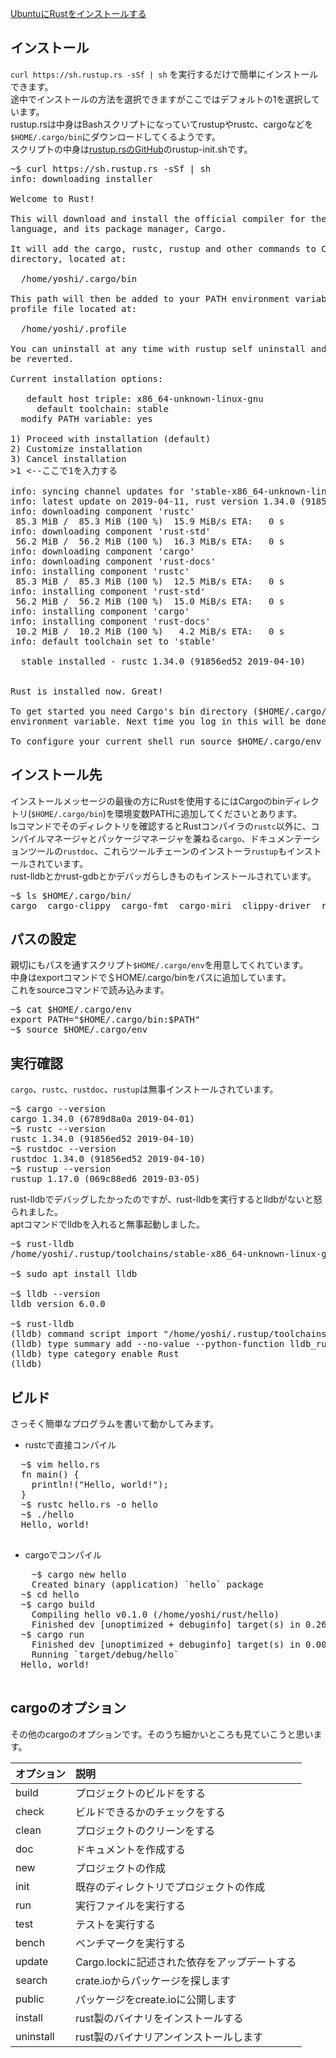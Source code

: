 [UbuntuにRustをインストールする](https://qiita.com/yoshiyasu1111/items/0c3d08658560d4b91431)<br/>

## インストール

`curl https://sh.rustup.rs -sSf | sh` を実行するだけで簡単にインストールできます。<br/>
途中でインストールの方法を選択できますがここではデフォルトの1を選択しています。<br/>
rustup.rsは中身はBashスクリプトになっていてrustupやrustc、cargoなどを`$HOME/.cargo/bin`にダウンロードしてくるようです。<br/>
スクリプトの中身は[rustup.rsのGitHub](rustup.rsのGitHub)のrustup-init.shです。

<pre>
~$ curl https://sh.rustup.rs -sSf | sh
info: downloading installer

Welcome to Rust!

This will download and install the official compiler for the Rust programming 
language, and its package manager, Cargo.

It will add the cargo, rustc, rustup and other commands to Cargo's bin 
directory, located at:

  /home/yoshi/.cargo/bin

This path will then be added to your PATH environment variable by modifying the
profile file located at:

  /home/yoshi/.profile

You can uninstall at any time with rustup self uninstall and these changes will
be reverted.

Current installation options:

   default host triple: x86_64-unknown-linux-gnu
     default toolchain: stable
  modify PATH variable: yes

1) Proceed with installation (default)
2) Customize installation
3) Cancel installation
>1 <--ここで1を入力する

info: syncing channel updates for 'stable-x86_64-unknown-linux-gnu'
info: latest update on 2019-04-11, rust version 1.34.0 (91856ed52 2019-04-10)
info: downloading component 'rustc'
 85.3 MiB /  85.3 MiB (100 %)  15.9 MiB/s ETA:   0 s                
info: downloading component 'rust-std'
 56.2 MiB /  56.2 MiB (100 %)  16.3 MiB/s ETA:   0 s                
info: downloading component 'cargo'
info: downloading component 'rust-docs'
info: installing component 'rustc'
 85.3 MiB /  85.3 MiB (100 %)  12.5 MiB/s ETA:   0 s                
info: installing component 'rust-std'
 56.2 MiB /  56.2 MiB (100 %)  15.0 MiB/s ETA:   0 s                
info: installing component 'cargo'
info: installing component 'rust-docs'
 10.2 MiB /  10.2 MiB (100 %)   4.2 MiB/s ETA:   0 s                
info: default toolchain set to 'stable'

  stable installed - rustc 1.34.0 (91856ed52 2019-04-10)


Rust is installed now. Great!

To get started you need Cargo's bin directory ($HOME/.cargo/bin) in your PATH 
environment variable. Next time you log in this will be done automatically.

To configure your current shell run source $HOME/.cargo/env
</pre>

## インストール先
インストールメッセージの最後の方にRustを使用するにはCargoのbinディレクトリ(`$HOME/.cargo/bin`)を環境変数PATHに追加してくださいとあります。<br/>
lsコマンドでそのディレクトリを確認するとRustコンパイラの`rustc`以外に、コンパイルマネージャとパッケージマネージャを兼ねる`cargo`、ドキュメンテーションツールの`rustdoc`、これらツールチェーンのインストーラ`rustup`もインストールされています。<br/>
rust-lldbとかrust-gdbとかデバッガらしきものもインストールされています。

<pre>
~$ ls $HOME/.cargo/bin/
cargo  cargo-clippy  cargo-fmt  cargo-miri  clippy-driver  rls  rust-gdb  rust-lldb  rustc  rustdoc  rustfmt  rustup
</pre>

## パスの設定

親切にもパスを通すスクリプト`$HOME/.cargo/env`を用意してくれています。<br/>
中身はexportコマンドで＄HOME/.cargo/binをパスに追加しています。<br/>
これをsourceコマンドで読み込みます。

<pre>
~$ cat $HOME/.cargo/env
export PATH="$HOME/.cargo/bin:$PATH"
~$ source $HOME/.cargo/env
</pre>

## 実行確認

`cargo`、`rustc`、`rustdoc`、`rustup`は無事インストールされています。

<pre>
~$ cargo --version
cargo 1.34.0 (6789d8a0a 2019-04-01)
~$ rustc --version
rustc 1.34.0 (91856ed52 2019-04-10)
~$ rustdoc --version
rustdoc 1.34.0 (91856ed52 2019-04-10)
~$ rustup --version
rustup 1.17.0 (069c88ed6 2019-03-05)
</pre>

rust-lldbでデバッグしたかったのですが、rust-lldbを実行するとlldbがないと怒られました。<br/>
aptコマンドでlldbを入れると無事起動しました。<br/>

<pre>
~$ rust-lldb 
/home/yoshi/.rustup/toolchains/stable-x86_64-unknown-linux-gnu/bin/rust-lldb: 34: exec: lldb: not found

~$ sudo apt install lldb

~$ lldb --version
lldb version 6.0.0

~$ rust-lldb 
(lldb) command script import "/home/yoshi/.rustup/toolchains/stable-x86_64-unknown-linux-gnu/lib/rustlib/etc/lldb_rust_formatters.py"
(lldb) type summary add --no-value --python-function lldb_rust_formatters.print_val -x ".*" --category Rust
(lldb) type category enable Rust
(lldb) 
</pre>

## ビルド

さっそく簡単なプログラムを書いて動かしてみます。<br/>

- rustcで直接コンパイル

<pre>
  ~$ vim hello.rs
  fn main() {
    println!("Hello, world!");
  }
  ~$ rustc hello.rs -o hello
  ~$ ./hello 
  Hello, world!
  </pre>
  
  - cargoでコンパイル
  
  <pre>
    ~$ cargo new hello
    Created binary (application) `hello` package
  ~$ cd hello
  ~$ cargo build
    Compiling hello v0.1.0 (/home/yoshi/rust/hello)
    Finished dev [unoptimized + debuginfo] target(s) in 0.26s
  ~$ cargo run
    Finished dev [unoptimized + debuginfo] target(s) in 0.00s
    Running `target/debug/hello`
  Hello, world!
  </pre>
  
  ## cargoのオプション
  
  その他のcargoのオプションです。そのうち細かいところも見ていこうと思います。<br/>
  
  |オプション|説明|
|:-- |:-- |
|build|プロジェクトのビルドをする|
|check|ビルドできるかのチェックをする|
|clean|プロジェクトのクリーンをする|
|doc|ドキュメントを作成する|
|new|プロジェクトの作成|
|init|既存のディレクトリでプロジェクトの作成|
|run|実行ファイルを実行する|
|test|テストを実行する|
|bench|ベンチマークを実行する|
|update|Cargo.lockに記述された依存をアップデートする|
|search|crate.ioからパッケージを探します|
|public|パッケージをcreate.ioに公開します|
|install|rust製のバイナリをインストールする|
|uninstall|rust製のバイナリアンインストールします|

